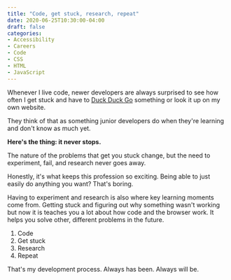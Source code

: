 ```yaml
---
title: "Code, get stuck, research, repeat"
date: 2020-06-25T10:30:00-04:00
draft: false
categories:
- Accessibility
- Careers
- Code
- CSS
- HTML
- JavaScript
---
```


Whenever I live code, newer developers are always surprised to see how often I get stuck and have to [Duck Duck Go](https://duckduckgo.com/) something or look it up on my own website.

They think of that as something junior developers do when they're learning and don't know as much yet.

**Here's the thing: it never stops.**

The nature of the problems that get you stuck change, but the need to experiment, fail, and research never goes away.

Honestly, it's what keeps this profession so exciting. Being able to just easily do anything you want? That's boring.

Having to experiment and research is also where key learning moments come from. Getting stuck and figuring out why something wasn't working but now it is teaches you a lot about how code and the browser work. It helps you solve other, different problems in the future.

1. Code
2. Get stuck
3. Research
4. Repeat

That's my development process. Always has been. Always will be.